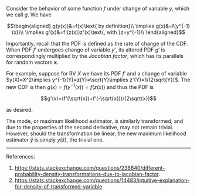 Consider the behavior of some function $f$ under change of variable $y$, which we call $g$. We have

$$\begin{aligned}
g(y(x))&=f(x)\text{ by definition}\\
\implies g(x)&=f(y^{-1}(x))\\
\implies g'(x)&=f'(z(x))z'(x)\text{, with }z=y^{-1}\\
\end{aligned}$$

Importantly, recall that the PDF is defined as the rate of change of the CDF. When PDF $f'$ undergoes change of variable $y'$, its altered PDF $g'$ is correspondingly multiplied by the *Jacobian factor*, which has its parallels for random vectors $\mathbf{x}$.

For example, suppose for RV $X$ we have its PDF $f'$ and a change of variable $y(X)=X^2\implies y^{-1}(Y)=z(Y)=\sqrt{Y}\implies z'(Y)=1/(2\sqrt{Y})$. The new CDF is then $g(x)=f(y^{-1}(x))=f(z(x))$ and thus the PDF is

$$g'(x)=(f'(\sqrt{x})+f'(-\sqrt{x}))/(2\sqrt{x})$$

as desired.

The mode, or maximum likelihood estimator, is similarly transformed, and due to the properties of the second derivative, may not remain trivial. However, should the transformation be linear, the new maximum likelihood estimator $\hat y$ is simply $y(\hat x)$, the trivial one.

---

References:

1. <https://stats.stackexchange.com/questions/236840/different-probability-density-transformations-due-to-jacobian-factor>.
2. <https://stats.stackexchange.com/questions/14483/intuitive-explanation-for-density-of-transformed-variable>.
